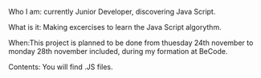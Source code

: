 Who I am: currently Junior Developer, discovering Java Script.

What is it: Making excercises to learn the Java Script algorythm.

When:This project is planned to be done from thuesday 24th november to monday 28th november included, during my formation at BeCode.

Contents: You will find .JS files.
